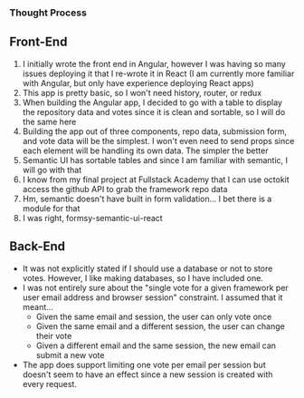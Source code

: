 ### Thought Process

## Front-End

1.  I initially wrote the front end in Angular, however I was having so many issues deploying it that I re-wrote it in React (I am currently more familiar with Angular, but only have experience deploying React apps)
2.  This app is pretty basic, so I won't need history, router, or redux
3.  When building the Angular app, I decided to go with a table to display the repository data and votes since it is clean and sortable, so I will do the same here
4.  Building the app out of three components, repo data, submission form, and vote data will be the simplest. I won't even need to send props since each element will be handling its own data. The simpler the better
5.  Semantic UI has sortable tables and since I am familiar with semantic, I will go with that
6.  I know from my final project at Fullstack Academy that I can use octokit access the github API to grab the framework repo data
7.  Hm, semantic doesn't have built in form validation... I bet there is a module for that
8.  I was right, formsy-semantic-ui-react

## Back-End

* It was not explicitly stated if I should use a database or not to store votes. However, I like making databases, so I have included one.
* I was not entirely sure about the "single vote for a given framework per user email address and browser session" constraint. I assumed that it meant...
  * Given the same email and session, the user can only vote once
  * Given the same email and a different session, the user can change their vote
  * Given a different email and the same session, the new email can submit a new vote
* The app does support limiting one vote per email per session but doesn't seem to have an effect since a new session is created with every request.
